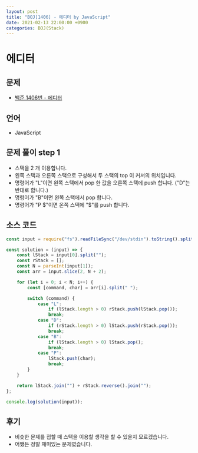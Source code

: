 ```yaml
---
layout: post
title: "BOJ[1406] - 에디터 by JavaScript"
date: 2021-02-13 22:00:00 +0900
categories: BOJ(Stack)
---
```


# 에디터

## 문제

- [백준 1406번 - 에디터](https://www.acmicpc.net/problem/1406)

## 언어

- JavaScript

## 문제 풀이 step 1

- 스택을 2 개 이용합니다.
- 왼쪽 스택과 오른쪽 스택으로 구성해서 두 스택의 top 이 커서의 위치입니다.
- 명령어가 "L"이면 왼쪽 스택에서 pop 한 값을 오른쪽 스택에 push 합니다. ("D"는 반대로 합니다.)
- 명령어가 "B"이면 왼쪽 스택에서 pop 합니다.
- 명령어가 "P $"이면 온쪽 스택에 "$"를 push 합니다.

## 소스 코드

```jsx
const input = require("fs").readFileSync("/dev/stdin").toString().split("\n");

const solution = (input) => {
	const lStack = input[0].split("");
	const rStack = [];
	const N = parseInt(input[1]);
	const arr = input.slice(2, N + 2);

	for (let i = 0; i < N; i++) {
		const [command, char] = arr[i].split(" ");

		switch (command) {
			case "L":
				if (lStack.length > 0) rStack.push(lStack.pop());
				break;
			case "D":
				if (rStack.length > 0) lStack.push(rStack.pop());
				break;
			case "B":
				if (lStack.length > 0) lStack.pop();
				break;
			case "P":
				lStack.push(char);
				break;
		}
	}

	return lStack.join("") + rStack.reverse().join("");
};

console.log(solution(input));
```

## 후기

- 비슷한 문제를 접할 때 스택을 이용할 생각을 할 수 있을지 모르겠습니다.
- 어쨌든 정말 재미있는 문제였습니다.
